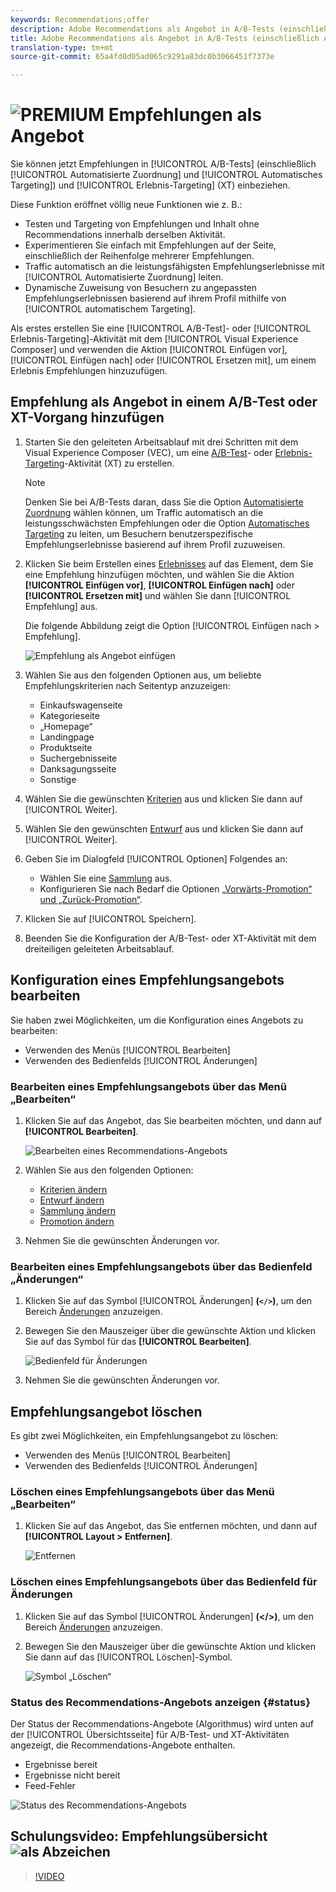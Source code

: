 ```yaml
---
keywords: Recommendations;offer
description: Adobe Recommendations als Angebot in A/B-Tests (einschließlich Automatisierte Zuordnung und Automatisches Targeting) und Erlebnis-Targeting-Aktivitäten (XT)
title: Adobe Recommendations als Angebot in A/B-Tests (einschließlich Automatisierte Zuordnung und Automatisches Targeting) und Erlebnis-Targeting-Aktivitäten (XT)
translation-type: tm+mt
source-git-commit: 65a4fd0d05ad065c9291a83dc0b3066451f7373e

---
```



# ![PREMIUM](/help/assets/premium.png) Empfehlungen als Angebot

Sie können jetzt Empfehlungen in [!UICONTROL A/B-Tests] (einschließlich [!UICONTROL Automatisierte Zuordnung] und [!UICONTROL Automatisches Targeting]) und [!UICONTROL Erlebnis-Targeting] (XT) einbeziehen.

Diese Funktion eröffnet völlig neue Funktionen wie z. B.:

* Testen und Targeting von Empfehlungen und Inhalt ohne Recommendations innerhalb derselben Aktivität.
* Experimentieren Sie einfach mit Empfehlungen auf der Seite, einschließlich der Reihenfolge mehrerer Empfehlungen.
* Traffic automatisch an die leistungsfähigsten Empfehlungserlebnisse mit [!UICONTROL Automatisierte Zuordnung] leiten.
* Dynamische Zuweisung von Besuchern zu angepassten Empfehlungserlebnissen basierend auf ihrem Profil mithilfe von [!UICONTROL automatischem Targeting].

Als erstes erstellen Sie eine [!UICONTROL A/B-Test]- oder [!UICONTROL Erlebnis-Targeting]-Aktivität mit dem [!UICONTROL Visual Experience Composer] und verwenden die Aktion [!UICONTROL Einfügen vor], [!UICONTROL Einfügen nach] oder [!UICONTROL Ersetzen mit], um einem Erlebnis Empfehlungen hinzuzufügen.

## Empfehlung als Angebot in einem A/B-Test oder XT-Vorgang hinzufügen

1. Starten Sie den geleiteten Arbeitsablauf mit drei Schritten mit dem Visual Experience Composer (VEC), um eine [A/B-Test](/help/c-activities/t-test-ab/t-test-create-ab/test-create-ab.md)- oder [Erlebnis-Targeting](/help/c-activities/t-experience-target/t-xt-create/xt-create.md)-Aktivität (XT) zu erstellen.

   >[!NOTE]
   >
   >Denken Sie bei A/B-Tests daran, dass Sie die Option [Automatisierte Zuordnung](/help/c-activities/automated-traffic-allocation/automated-traffic-allocation.md) wählen können, um Traffic automatisch an die leistungsschwächsten Empfehlungen oder die Option [Automatisches Targeting](/help/c-activities/auto-target-to-optimize.md) zu leiten, um Besuchern benutzerspezifische Empfehlungserlebnisse basierend auf ihrem Profil zuzuweisen.

1. Klicken Sie beim Erstellen eines [Erlebnisses](/help/c-experiences/c-visual-experience-composer/viztarget-options.md) auf das Element, dem Sie eine Empfehlung hinzufügen möchten, und wählen Sie die Aktion **[!UICONTROL Einfügen vor]**, **[!UICONTROL Einfügen nach]** oder **[!UICONTROL Ersetzen mit]** und wählen Sie dann [!UICONTROL Empfehlung] aus.

   Die folgende Abbildung zeigt die Option [!UICONTROL Einfügen nach > Empfehlung].

   ![Empfehlung als Angebot einfügen](/help/c-recommendations/assets/replace-after-recommendations.png)

1. Wählen Sie aus den folgenden Optionen aus, um beliebte Empfehlungskriterien nach Seitentyp anzuzeigen:

   * Einkaufswagenseite
   * Kategorieseite
   * „Homepage“
   * Landingpage
   * Produktseite
   * Suchergebnisseite
   * Danksagungsseite
   * Sonstige

1. Wählen Sie die gewünschten [Kriterien](/help/c-recommendations/c-algorithms/algorithms.md) aus und klicken Sie dann auf [!UICONTROL Weiter].
1. Wählen Sie den gewünschten [Entwurf](/help/c-recommendations/c-design-overview/design-overview.md) aus und klicken Sie dann auf [!UICONTROL Weiter].
1. Geben Sie im Dialogfeld [!UICONTROL Optionen] Folgendes an:

   * Wählen Sie eine [Sammlung](/help/c-recommendations/c-products/collections.md) aus.
   * Konfigurieren Sie nach Bedarf die Optionen [„Vorwärts-Promotion“ und „Zurück-Promotion“](/help/c-recommendations/t-create-recs-activity/adding-promotions.md).

1. Klicken Sie auf [!UICONTROL Speichern].
1. Beenden Sie die Konfiguration der A/B-Test- oder XT-Aktivität mit dem dreiteiligen geleiteten Arbeitsablauf.

## Konfiguration eines Empfehlungsangebots bearbeiten

Sie haben zwei Möglichkeiten, um die Konfiguration eines Angebots zu bearbeiten:

* Verwenden des Menüs [!UICONTROL Bearbeiten]
* Verwenden des Bedienfelds [!UICONTROL Änderungen]

### Bearbeiten eines Empfehlungsangebots über das Menü „Bearbeiten“

1. Klicken Sie auf das Angebot, das Sie bearbeiten möchten, und dann auf **[!UICONTROL Bearbeiten]**.

   ![Bearbeiten eines Recommendations-Angebots](/help/c-recommendations/assets/recs-offer-edit.png)

1. Wählen Sie aus den folgenden Optionen:

   * [Kriterien ändern](/help/c-recommendations/c-algorithms/algorithms.md)
   * [Entwurf ändern](/help/c-recommendations/c-design-overview/design-overview.md)
   * [Sammlung ändern](/help/c-recommendations/c-products/collections.md)
   * [Promotion ändern](/help/c-recommendations/t-create-recs-activity/adding-promotions.md)

1. Nehmen Sie die gewünschten Änderungen vor.

### Bearbeiten eines Empfehlungsangebots über das Bedienfeld „Änderungen“

1. Klicken Sie auf das Symbol [!UICONTROL Änderungen] **(`</>`)**, um den Bereich [Änderungen](/help/c-experiences/c-visual-experience-composer/c-vec-code-editor/vec-code-editor.md) anzuzeigen.
1. Bewegen Sie den Mauszeiger über die gewünschte Aktion und klicken Sie auf das Symbol für das **[!UICONTROL Bearbeiten]**.

   ![Bedienfeld für Änderungen](/help/c-recommendations/assets/recs-offer-modifications.png)

1. Nehmen Sie die gewünschten Änderungen vor.

## Empfehlungsangebot löschen

Es gibt zwei Möglichkeiten, ein Empfehlungsangebot zu löschen:

* Verwenden des Menüs [!UICONTROL Bearbeiten]
* Verwenden des Bedienfelds [!UICONTROL Änderungen]

### Löschen eines Empfehlungsangebots über das Menü „Bearbeiten“

1. Klicken Sie auf das Angebot, das Sie entfernen möchten, und dann auf **[!UICONTROL Layout > Entfernen]**.

   ![Entfernen](/help/c-recommendations/assets/recs-offer-remove.png)

### Löschen eines Empfehlungsangebots über das Bedienfeld für Änderungen

1. Klicken Sie auf das Symbol [!UICONTROL Änderungen] **(&lt;/>)**, um den Bereich [Änderungen](/help/c-experiences/c-visual-experience-composer/c-vec-code-editor/vec-code-editor.md) anzuzeigen.
1. Bewegen Sie den Mauszeiger über die gewünschte Aktion und klicken Sie dann auf das [!UICONTROL Löschen]-Symbol.

   ![Symbol „Löschen“](/help/c-recommendations/assets/recs-offer-delete.png)

### Status des Recommendations-Angebots anzeigen {#status}

Der Status der Recommendations-Angebote (Algorithmus) wird unten auf der [!UICONTROL Übersichtsseite] für A/B-Test- und XT-Aktivitäten angezeigt, die Recommendations-Angebote enthalten.

* Ergebnisse bereit
* Ergebnisse nicht bereit
* Feed-Fehler

![Status des Recommendations-Angebots](/help/c-recommendations/assets/recs-offer-status.png)

## Schulungsvideo: Empfehlungsübersicht ![als Abzeichen](/help/assets/overview.png)

>[!VIDEO](https://video.tv.adobe.com/v/28878)